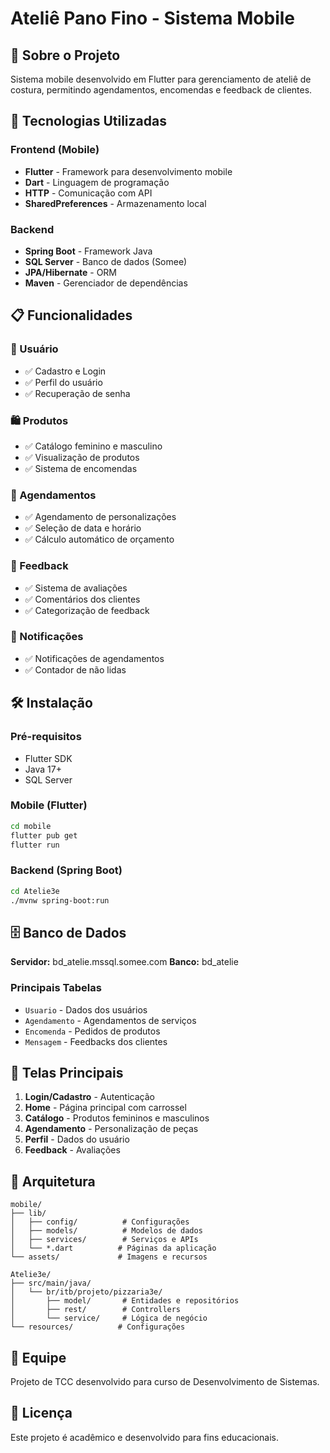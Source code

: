 # Ateliê Pano Fino - Sistema Mobile

## 📱 Sobre o Projeto

Sistema mobile desenvolvido em Flutter para gerenciamento de ateliê de costura, permitindo agendamentos, encomendas e feedback de clientes.

## 🚀 Tecnologias Utilizadas

### Frontend (Mobile)
- **Flutter** - Framework para desenvolvimento mobile
- **Dart** - Linguagem de programação
- **HTTP** - Comunicação com API
- **SharedPreferences** - Armazenamento local

### Backend
- **Spring Boot** - Framework Java
- **SQL Server** - Banco de dados (Somee)
- **JPA/Hibernate** - ORM
- **Maven** - Gerenciador de dependências

## 📋 Funcionalidades

### 👤 Usuário
- ✅ Cadastro e Login
- ✅ Perfil do usuário
- ✅ Recuperação de senha

### 🛍️ Produtos
- ✅ Catálogo feminino e masculino
- ✅ Visualização de produtos
- ✅ Sistema de encomendas

### 📅 Agendamentos
- ✅ Agendamento de personalizações
- ✅ Seleção de data e horário
- ✅ Cálculo automático de orçamento

### 💬 Feedback
- ✅ Sistema de avaliações
- ✅ Comentários dos clientes
- ✅ Categorização de feedback

### 🔔 Notificações
- ✅ Notificações de agendamentos
- ✅ Contador de não lidas

## 🛠️ Instalação

### Pré-requisitos
- Flutter SDK
- Java 17+
- SQL Server

### Mobile (Flutter)
```bash
cd mobile
flutter pub get
flutter run
```

### Backend (Spring Boot)
```bash
cd Atelie3e
./mvnw spring-boot:run
```

## 🗄️ Banco de Dados

**Servidor:** bd_atelie.mssql.somee.com
**Banco:** bd_atelie

### Principais Tabelas
- `Usuario` - Dados dos usuários
- `Agendamento` - Agendamentos de serviços
- `Encomenda` - Pedidos de produtos
- `Mensagem` - Feedbacks dos clientes

## 📱 Telas Principais

1. **Login/Cadastro** - Autenticação
2. **Home** - Página principal com carrossel
3. **Catálogo** - Produtos femininos e masculinos
4. **Agendamento** - Personalização de peças
5. **Perfil** - Dados do usuário
6. **Feedback** - Avaliações

## 🎯 Arquitetura

```
mobile/
├── lib/
│   ├── config/          # Configurações
│   ├── models/          # Modelos de dados
│   ├── services/        # Serviços e APIs
│   └── *.dart          # Páginas da aplicação
└── assets/             # Imagens e recursos

Atelie3e/
├── src/main/java/
│   └── br/itb/projeto/pizzaria3e/
│       ├── model/       # Entidades e repositórios
│       ├── rest/        # Controllers
│       └── service/     # Lógica de negócio
└── resources/          # Configurações
```

## 👥 Equipe

Projeto de TCC desenvolvido para curso de Desenvolvimento de Sistemas.

## 📄 Licença

Este projeto é acadêmico e desenvolvido para fins educacionais.